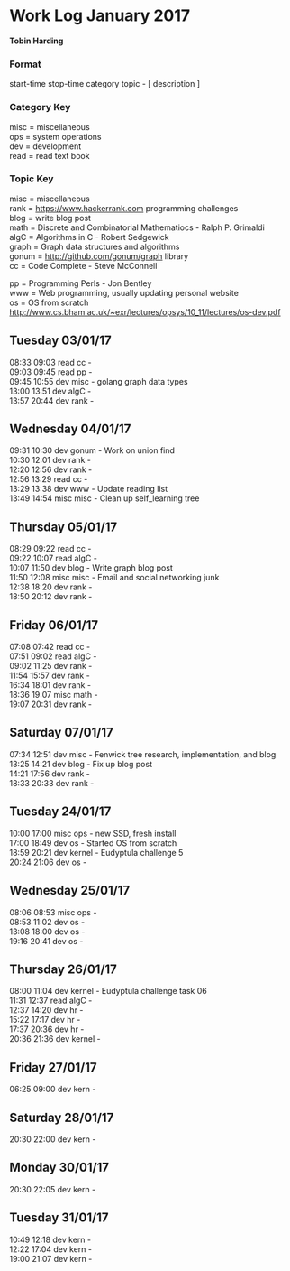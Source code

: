 Work Log January 2017  
=====================    
**Tobin Harding**      
      
### Format      
start-time stop-time category topic - [ description ]      
      
### Category Key      
misc = miscellaneous      
ops = system operations      
dev = development      
read = read text book      
      
### Topic Key      
misc = miscellaneous      
rank = https://www.hackerrank.com programming challenges    
blog = write blog post    
math = Discrete and Combinatorial Mathematiocs - Ralph P. Grimaldi    
algC = Algorithms in C - Robert Sedgewick    
graph = Graph data structures and algorithms  
gonum = http://github.com/gonum/graph library    
cc = Code Complete - Steve McConnell    
  
pp = Programming Perls - Jon Bentley    
www = Web programming, usually updating personal website    
os = OS from scratch  
http://www.cs.bham.ac.uk/~exr/lectures/opsys/10_11/lectures/os-dev.pdf    
  
Tuesday 03/01/17  
----------------  
08:33 09:03 read cc -  
09:03 09:45 read pp -  
09:45 10:55 dev misc - golang graph data types  
13:00 13:51 dev algC -  
13:57 20:44 dev rank -  
  
Wednesday 04/01/17  
------------------  
09:31 10:30 dev gonum - Work on union find  
10:30 12:01 dev rank -  
12:20 12:56 dev rank -   
12:56 13:29 read cc -  
13:29 13:38 dev www - Update reading list  
13:49 14:54 misc misc - Clean up self_learning tree  
  
Thursday 05/01/17  
-----------------  
08:29 09:22 read cc -  
09:22 10:07 read algC -  
10:07 11:50 dev blog - Write graph blog post  
11:50 12:08 misc misc - Email and social networking junk  
12:38 18:20 dev rank -  
18:50 20:12 dev rank -  
  
Friday 06/01/17  
---------------  
07:08 07:42 read cc -  
07:51 09:02 read algC -  
09:02 11:25 dev rank -  
11:54 15:57 dev rank -  
16:34 18:01 dev rank -  
18:36 19:07 misc math -  
19:07 20:31 dev rank -  
  
Saturday 07/01/17  
-----------------  
07:34 12:51 dev misc - Fenwick tree research, implementation, and blog  
13:25 14:21 dev blog - Fix up blog post  
14:21 17:56 dev rank -  
18:33 20:33 dev rank -  
  
Tuesday 24/01/17  
----------------  
10:00 17:00 misc ops - new SSD, fresh install  
17:00 18:49 dev os - Started OS from scratch  
18:59 20:21 dev kernel - Eudyptula challenge 5  
20:24 21:06 dev os -  
  
Wednesday 25/01/17  
------------------  
08:06 08:53 misc ops -  
08:53 11:02 dev os -  
13:08 18:00 dev os -  
19:16 20:41 dev os -  
  
Thursday 26/01/17  
-----------------  
08:00 11:04 dev kernel - Eudyptula challenge task 06  
11:31 12:37 read algC -  
12:37 14:20 dev hr -  
15:22 17:17 dev hr -  
17:37 20:36 dev hr -  
20:36 21:36 dev kernel -  
  
Friday 27/01/17  
---------------  
06:25 09:00 dev kern -  
  
Saturday 28/01/17  
-----------------  
20:30 22:00 dev kern -  
  
Monday 30/01/17  
---------------  
20:30 22:05 dev kern -  
    
Tuesday 31/01/17  
----------------  
10:49 12:18 dev kern -  
12:22 17:04 dev kern -  
19:00 21:07 dev kern -  
